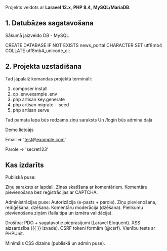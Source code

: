 Projekts veidots ar **Laravel 12.x**, **PHP 8.4**, **MySQL/MariaDB**.  


## 1. Datubāzes sagatavošana
Sākumā jaizveido DB - MySQL

CREATE DATABASE IF NOT EXISTS news_portal
  CHARACTER SET utf8mb4
  COLLATE utf8mb4_unicode_ci;

## 2. Projekta uzstādīšana
Tad jāpalaiž komandas projekta terminālī:
1. composer install
2. cp .env.example .env
3. php artisan key:generate
4. php artisan migrate --seed
5. php artisan serve

Tad pamata lapa būs redzams ziņu saraksts
Un /login būs admina daļa

Demo lietoājs


Email => 'test@example.com'

Parole => 'secret123'

## Kas izdarīts
Publiskā puse:

Ziņu saraksts ar lapdali. 
Ziņas skatīšana ar komentāriem.
Komentāru pievienošana bez reģistrācijas ar CAPTCHA.

Administrācijas puse:
Autorizācija (e-pasts + parole).
Ziņu pievienošana, rediģēšana, dzēšana.
Komentāru moderācija (dzēšana).
Pielikumu pievienošana ziņām (faila tipa un izmēra validācija).

Drošība:
PDO + sagatavotie pieprasījumi (Laravel Eloquent).
XSS aizsardzība ({{ }} izvade).
CSRF tokeni formām (@csrf).
Vienību tests ar PHPUnit.

Minimāls CSS dizains (publiskā un admin puse).
